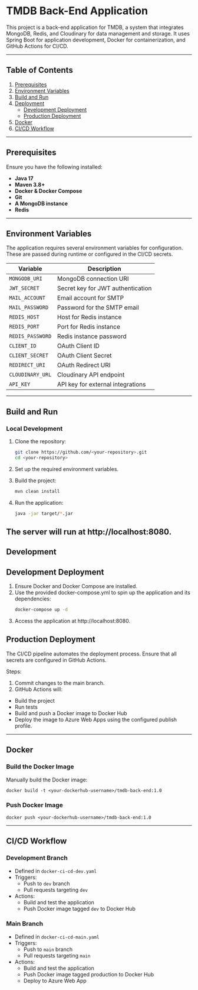 # TMDB Back-End Application

This project is a back-end application for TMDB, a system that integrates MongoDB, Redis, and Cloudinary for data management and storage. It uses Spring Boot for application development, Docker for containerization, and GitHub Actions for CI/CD.

---

## Table of Contents

1. [Prerequisites](#prerequisites)
2. [Environment Variables](#environment-variables)
3. [Build and Run](#build-and-run)
4. [Deployment](#deployment)
    - [Development Deployment](#development-deployment)
    - [Production Deployment](#production-deployment)
5. [Docker](#docker)
6. [CI/CD Workflow](#ci/cd-workflow)

---

## Prerequisites

Ensure you have the following installed:

- **Java 17**
- **Maven 3.8+**
- **Docker & Docker Compose**
- **Git**
- **A MongoDB instance**
- **Redis**

---

## Environment Variables

The application requires several environment variables for configuration. These are passed during runtime or configured in the CI/CD secrets.

| Variable               | Description                        |
|------------------------|------------------------------------|
| `MONGODB_URI`          | MongoDB connection URI            |
| `JWT_SECRET`           | Secret key for JWT authentication |
| `MAIL_ACCOUNT`         | Email account for SMTP            |
| `MAIL_PASSWORD`        | Password for the SMTP email       |
| `REDIS_HOST`           | Host for Redis instance           |
| `REDIS_PORT`           | Port for Redis instance           |
| `REDIS_PASSWORD`       | Redis instance password           |
| `CLIENT_ID`            | OAuth Client ID                   |
| `CLIENT_SECRET`        | OAuth Client Secret               |
| `REDIRECT_URI`         | OAuth Redirect URI                |
| `CLOUDINARY_URL`       | Cloudinary API endpoint           |
| `API_KEY`              | API key for external integrations |

---

## Build and Run

### Local Development

1. Clone the repository:
   ```bash
   git clone https://github.com/<your-repository>.git
   cd <your-repository>
2. Set up the required environment variables.

3. Build the project:
   ```bash
   mvn clean install
4. Run the application:
   ```bash
   java -jar target/*.jar
The server will run at http://localhost:8080.
---

## Development
## Development Deployment
1. Ensure Docker and Docker Compose are installed.
2. Use the provided docker-compose.yml to spin up the application and its dependencies:
   ```bash
   docker-compose up -d
3. Access the application at http://localhost:8080.

## Production Deployment
The CI/CD pipeline automates the deployment process. Ensure that all secrets are configured in GitHub Actions.

Steps:
1. Commit changes to the main branch.
2. GitHub Actions will:
 * Build the project
 * Run tests
 * Build and push a Docker image to Docker Hub
 * Deploy the image to Azure Web Apps using the configured publish profile.
---

## Docker
### Build the Docker Image
Manually build the Docker image:
   ```
   docker build -t <your-dockerhub-username>/tmdb-back-end:1.0
   ```
### Push Docker Image
```
docker push <your-dockerhub-username>/tmdb-back-end:1.0
```
---

## CI/CD Workflow
### Development Branch
* Defined in ```docker-ci-cd-dev.yaml```
* Triggers:
  * Push to ```dev``` branch
  * Pull requests targeting ```dev```
* Actions:
  * Build and test the application
  * Push Docker image tagged ```dev``` to Docker Hub
### Main Branch
* Defined in ```docker-ci-cd-main.yaml```
* Triggers:
  * Push to `main` branch
  * Pull requests targeting ```main```
* Actions:
  * Build and test the application
  * Push Docker image tagged production to Docker Hub
  * Deploy to Azure Web App



